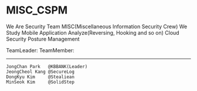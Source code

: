 # MISC_CSPM

We Are Security Team MISC(Miscellaneous Information Security Crew)
We Study 
Mobile Application Analyze(Reversing, Hooking and so on) 
Cloud Security Posture Management

TeamLeader: 
TeamMember: 
****
    JongChan Park   @KBBANK(Leader)  
    JeongCheol Kang @SecureLog  
    DongKyu Kim     @Stealiean   
    MinSeok Kim     @SolidStep  
